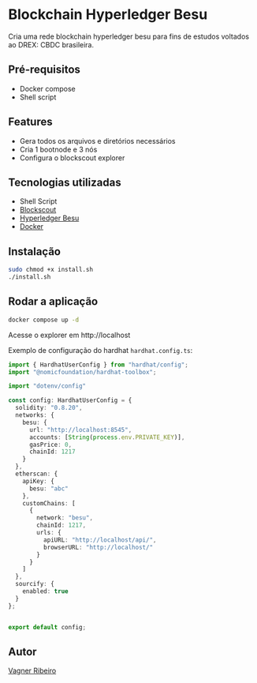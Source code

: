 # Blockchain Hyperledger Besu
Cria uma rede blockchain hyperledger besu para fins de estudos voltados ao DREX: CBDC brasileira. 

## Pré-requisitos
* Docker compose
* Shell script

## Features
* Gera todos os arquivos e diretórios necessários
* Cria 1 bootnode e 3 nós
* Configura o blockscout explorer

## Tecnologias utilizadas
* Shell Script
* [Blockscout](https://www.blockscout.com)
* [Hyperledger Besu](https://www.hyperledger.org/projects/besu)
* [Docker](https://docs.docker.com/)

## Instalação

```bash
sudo chmod +x install.sh
./install.sh
```

## Rodar a aplicação

```bash
docker compose up -d
```

Acesse o explorer em http://localhost

Exemplo de configuração do hardhat `hardhat.config.ts`:

```typescript
import { HardhatUserConfig } from "hardhat/config";
import "@nomicfoundation/hardhat-toolbox";

import "dotenv/config"

const config: HardhatUserConfig = {
  solidity: "0.8.20",
  networks: {
    besu: {
      url: "http://localhost:8545",
      accounts: [String(process.env.PRIVATE_KEY)],
      gasPrice: 0,
      chainId: 1217
    }
  },
  etherscan: {
    apiKey: {
      besu: "abc"
    },
    customChains: [
      {
        network: "besu",
        chainId: 1217,
        urls: {
          apiURL: "http://localhost/api/",
          browserURL: "http://localhost/"
        }
      }
    ]
  },
  sourcify: {
    enabled: true
  }
};


export default config;

```



## Autor
[Vagner Ribeiro](https://www.linkedin.com/in/vagner-ribeiro/)
